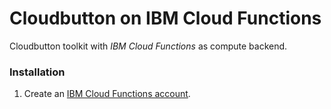# Cloudbutton on IBM Cloud Functions

Cloudbutton toolkit with *IBM Cloud Functions* as compute backend.

### Installation

1. Create an [IBM Cloud Functions account](https://cloud.ibm.com/functions).